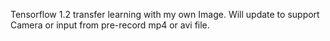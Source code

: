 Tensorflow 1.2 transfer learning with my own Image.
Will update to support Camera or input from pre-record mp4 or avi file.
